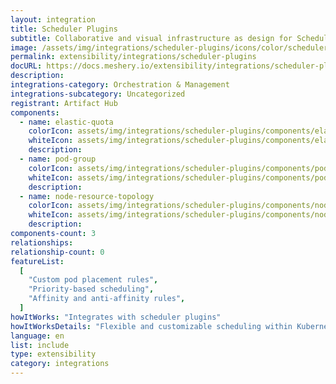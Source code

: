 ```yaml
---
layout: integration
title: Scheduler Plugins
subtitle: Collaborative and visual infrastructure as design for Scheduler Plugins
image: /assets/img/integrations/scheduler-plugins/icons/color/scheduler-plugins-color.svg
permalink: extensibility/integrations/scheduler-plugins
docURL: https://docs.meshery.io/extensibility/integrations/scheduler-plugins
description:
integrations-category: Orchestration & Management
integrations-subcategory: Uncategorized
registrant: Artifact Hub
components:
  - name: elastic-quota
    colorIcon: assets/img/integrations/scheduler-plugins/components/elastic-quota/icons/color/elastic-quota-color.svg
    whiteIcon: assets/img/integrations/scheduler-plugins/components/elastic-quota/icons/white/elastic-quota-white.svg
    description:
  - name: pod-group
    colorIcon: assets/img/integrations/scheduler-plugins/components/pod-group/icons/color/pod-group-color.svg
    whiteIcon: assets/img/integrations/scheduler-plugins/components/pod-group/icons/white/pod-group-white.svg
    description:
  - name: node-resource-topology
    colorIcon: assets/img/integrations/scheduler-plugins/components/node-resource-topology/icons/color/node-resource-topology-color.svg
    whiteIcon: assets/img/integrations/scheduler-plugins/components/node-resource-topology/icons/white/node-resource-topology-white.svg
    description:
components-count: 3
relationships:
relationship-count: 0
featureList:
  [
    "Custom pod placement rules",
    "Priority-based scheduling",
    "Affinity and anti-affinity rules",
  ]
howItWorks: "Integrates with scheduler plugins"
howItWorksDetails: "Flexible and customizable scheduling within Kubernetes"
language: en
list: include
type: extensibility
category: integrations
---
```

